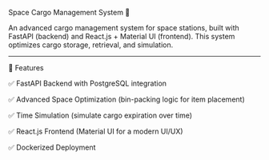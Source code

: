Space Cargo Management System 🚀

An advanced cargo management system for space stations, built with FastAPI (backend) and React.js + Material UI (frontend). This system optimizes cargo storage, retrieval, and simulation.


---

📌 Features

✅ FastAPI Backend with PostgreSQL integration

✅ Advanced Space Optimization (bin-packing logic for item placement)

✅ Time Simulation (simulate cargo expiration over time)

✅ React.js Frontend (Material UI for a modern UI/UX)

✅ Dockerized Deployment

